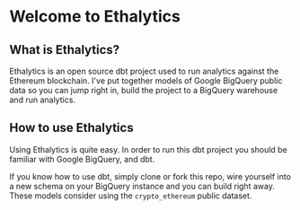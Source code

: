 # Welcome to Ethalytics

## What is Ethalytics?
Ethalytics is an open source dbt project used to run analytics against the Ethereum blockchain. I've put together models of Google BigQuery public data so you can jump right in, build the project to a BigQuery warehouse and run analytics.

## How to use Ethalytics
Using Ethalytics is quite easy. In order to run this dbt project you should be familiar with Google BigQuery, and dbt.

If you know how to use dbt, simply clone or fork this repo, wire yourself into a new schema on your BigQuery instance and you can build right away. These models consider using the `crypto_ethereum` public dataset.
